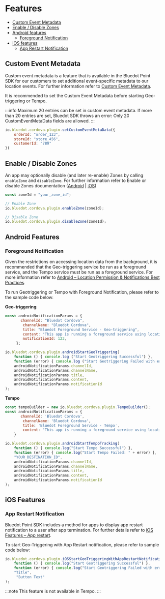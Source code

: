 Features
==================

*   [Custom Event Metadata](./Features#custom-event-metadata)
*   [Enable / Disable Zones](./Features#enable--disable-zones)
*   [Android features](./Features#android-features)
    *   [Foreground Notification](./Features#foreground-notification)
*   [iOS features](./Features#ios-features)
    *   [App Restart Notification](./Features#app-restart-notification)

Custom Event Metadata
---------------------

Custom event metadata is a feature that is available in the Bluedot Point SDK for our customers to set additional event-specific metadata to our location events. For further information refer to [Custom Event Metadata](../../../Custom%20Event%20Metadata.md).

It is recommended to set the Custom Event Metadata before starting Geo-triggering or Tempo.

:::info
Maximum 20 entries can be set in custom event metadata. If more than 20 entries are set, Bluedot SDK throws an error: Only 20 CustomEventMetaData fields are allowed.
:::

```js
io.bluedot.cordova.plugin.setCustomEventMetaData({ 
    orderId: "order_123",
    storeId: "store_456",
    customerId: "789"
})
```

Enable / Disable Zones
----------------------

An app may optionally disable (and later re-enable) Zones by calling `enableZone` and `disableZone`. For further information refer to Enable or disable Zones documentation ([Android](../Android/Features/Enable%20or%20disable%20zones.md) | [iOS](../iOS/Features/Enable%20or%20disable%20zones.md))

```js
const zoneId = "your_zone_id";

// Enable Zone
io.bluedot.cordova.plugin.enableZone(zoneId);

// Disable Zone
io.bluedot.cordova.plugin.disableZone(zoneId);
```

Android Features
----------------

### Foreground Notification

Given the restrictions on accessing location data from the background, it is recommended that the Geo-triggering service be run as a foreground service, and the Tempo service must be run as a foreground service. For more information refer to [Android – Location Permission & Notifications Best Practices](../Android/Best%20Practices%20&%20Recommendations.md).

To run Geotriggering or Tempo with Foreground Notification, please refer to the sample code below:

**Geo-triggering**
```js
const androidNotificationParams = {
       channelId: "Bluedot Cordova",
        channelName: "Bluedot Cordova",
        title: "Bluedot Foreground Service - Geo-triggering",
        content: "This app is running a foreground service using location services",
        notificationId: 123,
     };

io.bluedot.cordova.plugin.androidStartGeoTriggering(
    function () { console.log ("Start Geotriggering Successful") },
    function (error) { console.log ("Start Geotriggering Failed with error: " + error) },
    androidNotificationParams.channelId,
    androidNotificationParams.channelName,
    androidNotificationParams.title,
    androidNotificationParams.content,
    androidNotificationParams.notificationId
);
```

**Tempo**
```js
const tempoBuilder = new io.bluedot.cordova.plugin.TempoBuilder();
const androidNotificationParams = {
       channelId: 'Bluedot Cordova',
        channelName: 'Bluedot Cordova',
        title: 'Bluedot Foreground Service - Tempo',
        content: "This app is running a foreground service using location services"
    }

io.bluedot.cordova.plugin.androidStartTempoTracking(
    function () { console.log("Start Tempo Successful") },
    function (error) { console.log("Start Tempo Failed: " + error) },
    "YOUR_DESTINATION_ID",
    androidNotificationParams.channelId,
    androidNotificationParams.channelName,
    androidNotificationParams.title,
    androidNotificationParams.content,
    androidNotificationParams.notificationId
);
```

iOS Features
------------

### App Restart Notification

Bluedot Point SDK includes a method for apps to display app restart notification to a user after app termination. For further details refer to [iOS Features – App restart](../iOS/Features/App%20restart%20notification.md).

To start Geo-Triggering with App Restart notification, please refer to sample code below:

```js
io.bluedot.cordova.plugin.iOSStartGeoTriggeringWithAppRestartNotification(
    function () { console.log("Start Geotriggering Successful") },
    function (error) { console.log("Start Geotriggering Failed with error: " + error) },
    "Title",
     "Button Text"
);
```
:::note
This feature is not available in Tempo.
:::